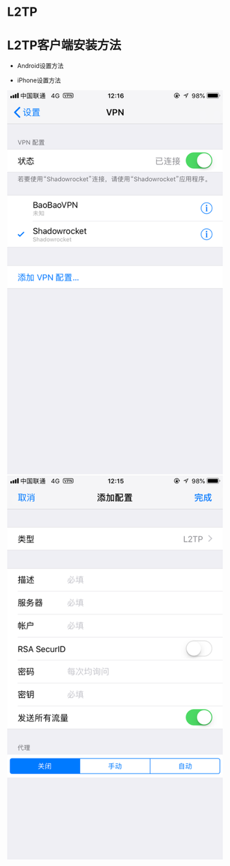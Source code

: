 # L2TP
# L2TP客户端安装方法

- Android设置方法 
        

- iPhone设置方法 

![image description](v1.png)
![image description](v2.png)